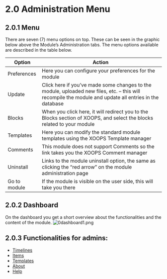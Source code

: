 # 2.0 Administration Menu

## 2.0.1 Menu
There are seven (7) menu options on top.  These can be seen in the graphic below above the Module’s Administration tabs.  The menu options available are described in the table below.

|Option|	Action|
|---|---|
|Preferences|	Here you can configure your preferences for the module |
|Update|	Click here if you’ve made some changes to the module, uploaded new files, etc. – this will recompile the module and update all entries in the database |
|Blocks|	When you click here, it will redirect you to the Blocks section of XOOPS, and select the blocks related to your module|
|Templates|	Here you can modify the standard module templates using the XOOPS Template manager|
|Comments|	This module does not support Comments so the link takes you the XOOPS Comment manager|
|Uninstall	|Links to the module uninstall option, the same as clicking the “red arrow” on the module administration page|
|Go to module|	If the module is visible on the user side, this will take you there|

## 2.0.2 Dashboard
On the dashboard you get a short overview about the functionalities and the content of the module.
![0dashboard1.png](../assets/0dashboard1.png)

## 2.0.3 Functionalities for admins:
* [Timelines](timelines.md)
* [Items](items.md)
* [Templates](templates.md)
* [About](about.md)
* [Help](help.md)